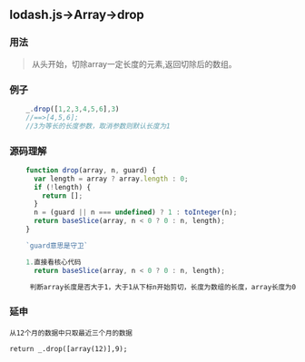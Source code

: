 ## lodash.js->Array->drop

### 用法
> 从头开始，切除array一定长度的元素,返回切除后的数组。

### 例子

```javascript
    _.drop([1,2,3,4,5,6],3)
    //==>[4,5,6];
    //3为等长的长度参数，取消参数则默认长度为1
```

### 源码理解
```javascript
    function drop(array, n, guard) {
      var length = array ? array.length : 0;
      if (!length) {
        return [];
      }
      n = (guard || n === undefined) ? 1 : toInteger(n);
      return baseSlice(array, n < 0 ? 0 : n, length);
    }

    `guard意思是守卫`

    1.直接看核心代码
      return baseSlice(array, n < 0 ? 0 : n, length);

     判断array长度是否大于1，大于1从下标n开始剪切，长度为数组的长度，array长度为0返回空数组
```
### 延申
    从12个月的数据中只取最近三个月的数据

    return _.drop([array(12)],9);
